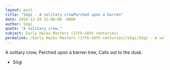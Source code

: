 ```yaml
---
layout: post
title: "Sōgi - A solitary crowPerched upon a barren"
date: 2024-12-28 12:00:00 -0000
author: Sōgi
quote: "A solitary crow,"
subject: Early Haiku Masters (17th–18th centuries)
permalink: /Early Haiku Masters (17th–18th centuries)/Sōgi/Sōgi - A solitary crowPerched upon a barren
---
```


A solitary crow,
Perched upon a barren tree,
Calls out to the dusk.

- Sōgi
